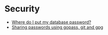 # Security

- [Where do I put my database password?](https://medium.com/@c11z/where-do-i-put-my-database-password-fbd34289aabd)
- [Sharing passwords using gopass, git and gpg](https://woile.github.io/posts/sharing-team-secrets/)
